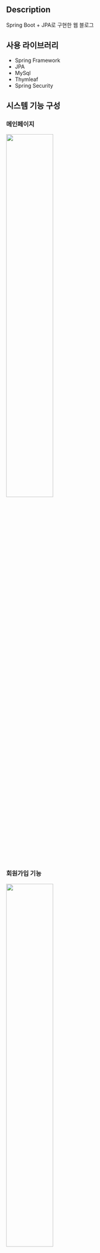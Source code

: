 ## Description
Spring Boot + JPA로 구현한 웹 블로그

## 사용 라이브러리
- Spring Framework
- JPA
- MySql
- Thymleaf
- Spring Security

## 시스템 기능 구성

### 메인페이지

<img src = "https://user-images.githubusercontent.com/68144687/170065409-8cea3acd-8eaa-4760-9f0e-dbd409a610ca.png" width="50%" height="50%">

### 회원가입 기능
<img src = "https://user-images.githubusercontent.com/68144687/170065848-c09e0c09-6f49-4deb-a37c-4ad1f50a218f.png" width="50%" height="50%">

- 이름, 아이디, 비밀번호는 필수 입력이며, 입력하지 않을 시 오류 메시지 출력
- 비밀번호는 8~16자 영문 대 소문자, 숫자, 특수문자를 사용해야함
<img src = "https://user-images.githubusercontent.com/68144687/170066519-db329a20-1370-4f98-9154-ed5b09eee5c5.png" width="50%" height="50%">
